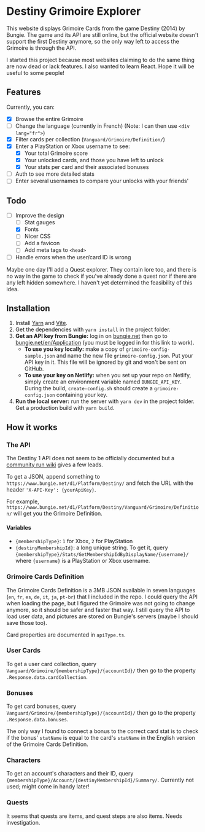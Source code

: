 # Destiny Grimoire Explorer

This website displays Grimoire Cards from the game Destiny (2014) by Bungie. The game and its API are still online, but the official website doesn't support the first Destiny anymore, so the only way left to access the Grimoire is through the API.

I started this project because most websites claiming to do the same thing are now dead or lack features. I also wanted to learn React. Hope it will be useful to some people!

## Features

Currently, you can:

- [x] Browse the entire Grimoire
- [ ] Change the language (currently in French) (Note: I can then use `<div lang="fr">`)
- [x] Filter cards per collection (`Vanguard/Grimoire/Definition/`)
- [x] Enter a PlayStation or Xbox username to see:
    - [x] Your total Grimoire score
    - [x] Your unlocked cards, and those you have left to unlock
    - [x] Your stats per card and their associated bonuses
- [ ] Auth to see more detailed stats
- [ ] Enter several usernames to compare your unlocks with your friends'

## Todo

- [ ] Improve the design
    - [ ] Stat gauges
    - [x] Fonts
    - [ ] Nicer CSS
    - [ ] Add a favicon
    - [ ] Add meta tags to `<head>`
- [ ] Handle errors when the user/card ID is wrong

Maybe one day I'll add a Quest explorer. They contain lore too, and there is no way in the game to check if you've already done a quest nor if there are any left hidden somewhere. I haven't yet determined the feasibility of this idea.

## Installation

1. Install [Yarn](https://yarnpkg.com/getting-started/install) and [Vite](https://vitejs.dev/guide/#scaffolding-your-first-vite-project).
2. Get the dependencies with `yarn install` in the project folder.
3. **Get an API key from Bungie:** log in on [bungie.net](https://www.bungie.net/) then go to [bungie.net/en/Application](https://www.bungie.net/en/Application) (you must be logged in for this link to work).
    - **To use you key locally:** make a copy of `grimoire-config-sample.json` and name the new file `grimoire-config.json`. Put your API key in it. This file will be ignored by git and won't be sent on GitHub.
    - **To use your key on Netlify:** when you set up your repo on Netlify, simply create an environment variable named `BUNGIE_API_KEY`. During the build, `create-config.sh` should create a `grimoire-config.json` containing your key.
4. **Run the local server:** run the server with `yarn dev` in the project folder. Get a production build with `yarn build`.

## How it works

### The API

The Destiny 1 API does not seem to be officially documented but a [community run wiki](http://destinydevs.github.io/BungieNetPlatform/) gives a few leads.

To get a JSON, append something to `https://www.bungie.net/d1/Platform/Destiny/` and fetch the URL with the header `'X-API-Key': {yourApiKey}`.

For example, `https://www.bungie.net/d1/Platform/Destiny/Vanguard/Grimoire/Definition/` will get you the Grimoire Definition.

#### Variables

- `{membershipType}`: `1` for Xbox, `2` for PlayStation
- `{destinyMembershipId}`: a long unique string. To get it, query `{membershipType}/Stats/GetMembershipIdByDisplayName/{username}/` where `{username}` is a PlayStation or Xbox username.

### Grimoire Cards Definition

The Grimoire Cards Definition is a 3MB JSON available in seven languages (`en`, `fr`, `es`, `de`, `it`, `ja`, `pt-br`) that I included in the repo. I could query the API when loading the page, but I figured the Grimoire was not going to change anymore, so it should be safer and faster that way. I still query the API to load user data, and pictures are stored on Bungie's servers (maybe I should save those too).

Card properties are documented in `apiType.ts`.

### User Cards

To get a user card collection, query `Vanguard/Grimoire/{membershipType}/{accountId}/` then go to the property `.Response.data.cardCollection`.

### Bonuses

To get card bonuses, query `Vanguard/Grimoire/{membershipType}/{accountId}/` then go to the property `.Response.data.bonuses`.

The only way I found to connect a bonus to the correct card stat is to check if the bonus' `statName` is equal to the card's `statName` in the English version of the Grimoire Cards Definition.

### Characters

To get an account's characters and their ID, query `{membershipType}/Account/{destinyMembershipId}/Summary/`. Currently not used; might come in handy later!

### Quests

It seems that quests are items, and quest steps are also items. Needs investigation.

